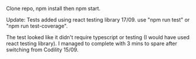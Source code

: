 Clone repo, npm install then npm start.

Update: Tests added using react testing library 17/09. use "npm run test" or "npm run test-coverage".

The test looked like it didn't require typescript or testing (I would have used react testing library). I managed to complete with 3 mins to spare after switching from Codility 15/09.
